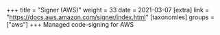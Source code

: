 +++
title = "Signer (AWS)"
weight = 33
date = 2021-03-07
[extra]
link = "https://docs.aws.amazon.com/signer/index.html"
[taxonomies]
groups = ["aws"]
+++
Managed code-signing for AWS

